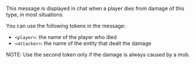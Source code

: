 This message is displayed in chat when a player dies from damage of this type, in most situations.

You can use the following tokens in the message:

- `<player>`: the name of the player who died
- `<attacker>`: the name of the entity that dealt the damage

NOTE: Use the second token only if the damage is always caused by a mob.
